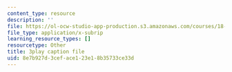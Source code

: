 ```yaml
---
content_type: resource
description: ''
file: https://ol-ocw-studio-app-production.s3.amazonaws.com/courses/18-03sc-differential-equations-fall-2011/8e7b927d3ceface123e18b35733ce33d_3ejfkMHr_DE.srt
file_type: application/x-subrip
learning_resource_types: []
resourcetype: Other
title: 3play caption file
uid: 8e7b927d-3cef-ace1-23e1-8b35733ce33d
---
```

